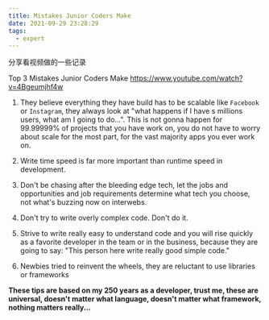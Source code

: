 ```yaml
---
title: Mistakes Junior Coders Make
date: 2021-09-29 23:28:29
tags:
  - expert
---
```


分享看视频做的一些记录

Top 3 Mistakes Junior Coders Make
https://www.youtube.com/watch?v=4Bgeumjhf4w

1. They believe everything they have build has to be scalable like `Facebook` or `Instagram`, they always look at "what happens if I have s millions users, what am I going to do...". This is not gonna happen for 99.99999% of projects that you have work on, you do not have to worry about scale for the most part, for the vast majority apps you ever work on.

2. Write time speed is far more important than runtime speed in development.

3. Don't be chasing after the bleeding edge tech, let the jobs and opportunities and job requirements determine what tech you choose, not what's buzzing now on interwebs.

4. Don't try to write overly complex code. Don't do it.

5. Strive to write really easy to understand code and you will rise quickly as a favorite developer in the team or in the business, because they are going to say: "This person here write really good simple code."

6. Newbies tried to reinvent the wheels, they are reluctant to use libraries or frameworks

**These tips are based on my 250 years as a developer, trust me, these are universal, doesn't matter what language, doesn't matter what framework, nothing matters really...**